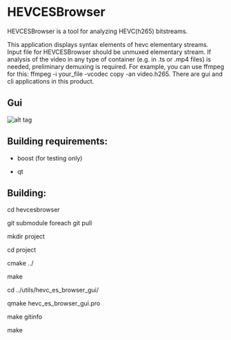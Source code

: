 HEVCESBrowser
==========

HEVCESBrowser is a tool for analyzing HEVC(h265) bitstreams.


This application displays syntax elements of hevc elementary streams. Input file for HEVCESBrowser should be unmuxed elementary stream. If analysis of the video in any type of container (e.g. in .ts or .mp4 files) is needed, preliminary demuxing is required. For example, you can use ffmpeg for this: ffmpeg -i your_file -vcodec copy -an video.h265. There are gui and cli applications in this product.



Gui
-----

![alt tag](https://cloud.githubusercontent.com/assets/10683398/6995983/2f0a3974-db20-11e4-8d8f-cd6db7a954c4.png)


Building requirements:
-----

* boost (for testing only)

* qt



Building:
-----

cd hevcesbrowser

git submodule foreach git pull

mkdir project

cd project

cmake ../

make 

cd ../utils/hevc_es_browser_gui/

qmake hevc_es_browser_gui.pro

make gitinfo

make


